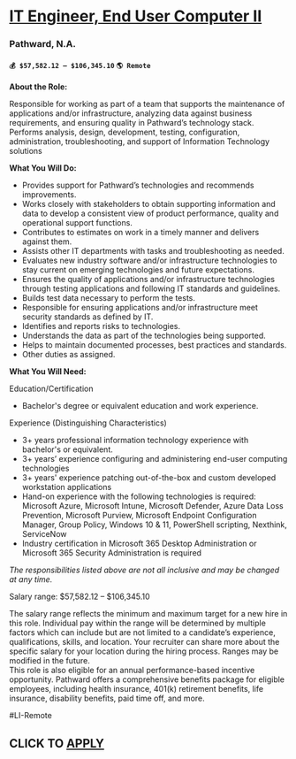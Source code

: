 # [IT Engineer, End User Computer II](https://www.remotewlb.com/apply/it-engineer-end-user-computer-ii)  
### Pathward, N.A.  
#### `💰 $57,582.12 – $106,345.10` `🌎 Remote`  

**About the Role:**

Responsible for working as part of a team that supports the maintenance of applications and/or infrastructure, analyzing data against business requirements, and ensuring quality in Pathward’s technology stack. Performs analysis, design, development, testing, configuration, administration, troubleshooting, and support of Information Technology solutions

**What You Will Do:**

  * Provides support for Pathward’s technologies and recommends improvements.
  * Works closely with stakeholders to obtain supporting information and data to develop a consistent view of product performance, quality and operational support functions.
  * Contributes to estimates on work in a timely manner and delivers against them.
  * Assists other IT departments with tasks and troubleshooting as needed.
  * Evaluates new industry software and/or infrastructure technologies to stay current on emerging technologies and future expectations.
  * Ensures the quality of applications and/or infrastructure technologies through testing applications and following IT standards and guidelines.
  * Builds test data necessary to perform the tests.
  * Responsible for ensuring applications and/or infrastructure meet security standards as defined by IT.
  * Identifies and reports risks to technologies.
  * Understands the data as part of the technologies being supported.
  * Helps to maintain documented processes, best practices and standards.
  * Other duties as assigned.

**What You Will Need:**

Education/Certification

  * Bachelor's degree or equivalent education and work experience.

Experience (Distinguishing Characteristics)

  * 3+ years professional information technology experience with bachelor's or equivalent.
  * 3+ years’ experience configuring and administering end-user computing technologies
  * 3+ years' experience patching out-of-the-box and custom developed workstation applications
  * Hand-on experience with the following technologies is required: Microsoft Azure, Microsoft Intune, Microsoft Defender, Azure Data Loss Prevention, Microsoft Purview, Microsoft Endpoint Configuration Manager, Group Policy, Windows 10 & 11, PowerShell scripting, Nexthink, ServiceNow
  * Industry certification in Microsoft 365 Desktop Administration or Microsoft 365 Security Administration is required

_The responsibilities listed above are not all inclusive and may be changed at any time._

Salary range: $57,582.12 – $106,345.10

The salary range reflects the minimum and maximum target for a new hire in this role. Individual pay within the range will be determined by multiple factors which can include but are not limited to a candidate’s experience, qualifications, skills, and location. Your recruiter can share more about the specific salary for your location during the hiring process. Ranges may be modified in the future.  
This role is also eligible for an annual performance-based incentive opportunity. Pathward offers a comprehensive benefits package for eligible employees, including health insurance, 401(k) retirement benefits, life insurance, disability benefits, paid time off, and more.

#LI-Remote

  
## CLICK TO [APPLY](https://www.remotewlb.com/apply/it-engineer-end-user-computer-ii)

